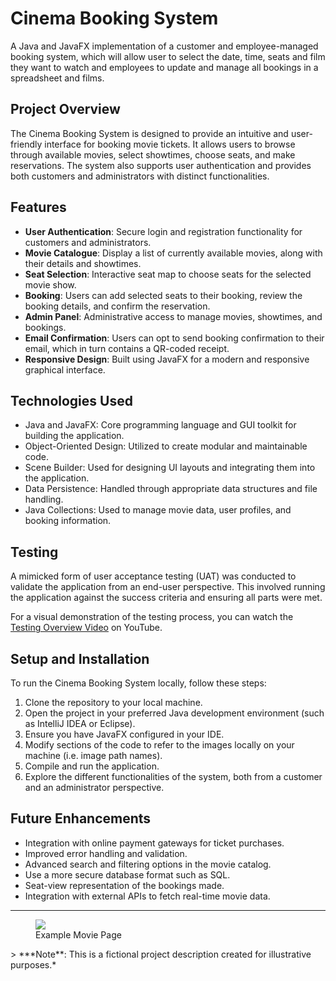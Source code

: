 # Cinema Booking System
A Java and JavaFX implementation of a customer and employee-managed booking system, which will allow user to select the date, time, seats and film they want to watch and employees to update and manage all bookings in a spreadsheet and films.

## Project Overview

The Cinema Booking System is designed to provide an intuitive and user-friendly interface for booking movie tickets. It allows users to browse through available movies, select showtimes, choose seats, and make reservations. The system also supports user authentication and provides both customers and administrators with distinct functionalities.

## Features

- **User Authentication**: Secure login and registration functionality for customers and administrators.
- **Movie Catalogue**: Display a list of currently available movies, along with their details and showtimes.
- **Seat Selection**: Interactive seat map to choose seats for the selected movie show.
- **Booking**: Users can add selected seats to their booking, review the booking details, and confirm the reservation.
- **Admin Panel**: Administrative access to manage movies, showtimes, and bookings.
- **Email Confirmation**: Users can opt to send booking confirmation to their email, which in turn contains a QR-coded receipt.
- **Responsive Design**: Built using JavaFX for a modern and responsive graphical interface.

## Technologies Used

- Java and JavaFX: Core programming language and GUI toolkit for building the application.
- Object-Oriented Design: Utilized to create modular and maintainable code.
- Scene Builder: Used for designing UI layouts and integrating them into the application.
- Data Persistence: Handled through appropriate data structures and file handling.
- Java Collections: Used to manage movie data, user profiles, and booking information.

## Testing
A mimicked form of user acceptance testing (UAT) was conducted to validate the application from an end-user perspective. This involved running the application against the success criteria and ensuring all parts were met.

For a visual demonstration of the testing process, you can watch the [Testing Overview Video](https://www.youtube.com/watch?v=QvE5bNIo3k0) on YouTube.

## Setup and Installation

To run the Cinema Booking System locally, follow these steps:

1. Clone the repository to your local machine.
2. Open the project in your preferred Java development environment (such as IntelliJ IDEA or Eclipse).
3. Ensure you have JavaFX configured in your IDE.
4. Modify sections of the code to refer to the images locally on your machine (i.e. image path names).
5. Compile and run the application.
6. Explore the different functionalities of the system, both from a customer and an administrator perspective.

## Future Enhancements

- Integration with online payment gateways for ticket purchases.
- Improved error handling and validation.
- Advanced search and filtering options in the movie catalog.
- Use a more secure database format such as SQL.
- Seat-view representation of the bookings made. 
- Integration with external APIs to fetch real-time movie data.

---
<p align="center">
  <figure>
    <img src="https://github.com/rubenodamo/cinema-booking-system/assets/93412774/b13569f0-956a-47ef-a564-ffcd83111e07">
    <figcaption>Example Movie Page</figcaption>
  </figure>
</p>
> ***Note**: This is a fictional project description created for illustrative purposes.*


